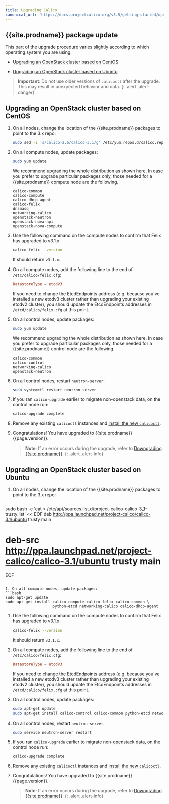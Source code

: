 ```yaml
---
title: Upgrading Calico
canonical_url: 'https://docs.projectcalico.org/v3.5/getting-started/openstack/upgrade/upgrade'
---
```


## {{site.prodname}} package update

This part of the upgrade procedure varies slightly according to which operating system you are using.  

- [Upgrading an OpenStack cluster based on CentOS](#upgrading-an-openstack-cluster-based-on-centos)

- [Upgrading an OpenStack cluster based on Ubuntu](#upgrading-an-openstack-cluster-based-on-ubuntu)

> **Important**: Do not use older versions of `calicoctl` after the upgrade.
> This may result in unexpected behavior and data.
{: .alert .alert-danger}


## Upgrading an OpenStack cluster based on CentOS
   
1. On all nodes, change the location of the {{site.prodname}} packages to point to the 3.x repo:

   ```bash
   sudo sed -i 's/calico-2.6/calico-3.1/g' /etc/yum.repos.d/calico.repo 
   ```

1. On all compute nodes, update packages:
   ```bash
   sudo yum update
   ```
   We recommend upgrading the whole distribution as shown here. In case you prefer to upgrade particular packages only, those needed for a {{site.prodname}} compute node are the following.
   ```
   calico-common
   calico-compute
   calico-dhcp-agent
   calico-felix
   dnsmasq
   networking-calico
   openstack-neutron
   openstack-nova-api
   openstack-nova-compute
   ```

1. Use the following command on the compute nodes to confirm that Felix has upgraded to v3.1.x.
   ```bash
   calico-felix --version
   ```
   It should return `v3.1.x`.

1. On all compute nodes, add the following line to the end of `/etc/calico/felix.cfg`:
   ```conf
   DatastoreType = etcdv3
   ```
   If you need to change the EtcdEndpoints address (e.g. because you've installed a new etcdv3 cluster 
   rather than upgrading your existing etcdv2 cluster), you should update the EtcdEndpoints addresses 
   in `/etcd/calico/felix.cfg` at this point.

1. On all control nodes, update packages:
   ```bash
   sudo yum update
   ```
   We recommend upgrading the whole distribution as shown here. In case you prefer to upgrade particular packages only, those needed for a {{site.prodname}} control node are the following.
   ```
   calico-common
   calico-control
   networking-calico
   openstack-neutron
   ```
  
1. On all control nodes, restart `neutron-server`:
   ```bash
   sudo systemctl restart neutron-server
   ```
  
1. If you ran `calico-upgrade` earlier to migrate non-openstack data, on the control node run:
   ```bash
   calico-upgrade complete
   ```
  
1. Remove any existing `calicoctl` instances and [install the new `calicoctl`](/{{page.version}}/usage/calicoctl/install).

1. Congratulations! You have upgraded to {{site.prodname}} {{page.version}}.
      
   > **Note**: If an error occurs during the upgrade, refer to 
   > [Downgrading {{site.prodname}}](/{{page.version}}/getting-started/openstack/upgrade/downgrade).
   {: .alert .alert-info}

## Upgrading an OpenStack cluster based on Ubuntu
1. On all nodes, change the location of the {{site.prodname}} packages to point to the 3.x repo:

   ```bash
  sudo bash -c 'cat > /etc/apt/sources.list.d/project-calico-calico-3_1-trusty.list' << EOF
   deb http://ppa.launchpad.net/project-calico/calico-3.1/ubuntu trusty main
   # deb-src http://ppa.launchpad.net/project-calico/calico-3.1/ubuntu trusty main
   EOF
   ```

1. On all compute nodes, update packages:
   ```bash
   sudo apt-get update
   sudo apt-get install calico-compute calico-felix calico-common \
                        python-etcd networking-calico calico-dhcp-agent

   ```
  
1. Use the following command on the compute nodes to confirm that Felix has upgraded to v3.1.x.
   ```bash
   calico-felix --version
   ```

   It should return `v3.1.x`.

1. On all compute nodes, add the following line to the end of `/etc/calico/felix.cfg`:
   ```conf
   DatastoreType = etcdv3
   ```
   If you need to change the EtcdEndpoints address (e.g. because you've installed a new etcdv3 cluster 
   rather than upgrading your existing etcdv2 cluster), you should update the EtcdEndpoints addresses 
   in `/etcd/calico/felix.cfg` at this point.

1. On all control nodes, update packages:
   ```bash
   sudo apt-get update
   sudo apt-get install calico-control calico-common python-etcd networking-calico
   ```
  
1. On all control nodes, restart `neutron-server`:
   ```bash
   sudo service neutron-server restart
   ```
  
1. If you ran `calico-upgrade` earlier to migrate non-openstack data, on the control node run:
   ```bash
   calico-upgrade complete
   ```
  
1. Remove any existing `calicoctl` instances and [install the new `calicoctl`](/{{page.version}}/usage/calicoctl/install).

1. Congratulations! You have upgraded to {{site.prodname}} {{page.version}}.
      
   > **Note**: If an error occurs during the upgrade, refer to 
   > [Downgrading {{site.prodname}}](/{{page.version}}/getting-started/openstack/upgrade/downgrade).
   {: .alert .alert-info}
